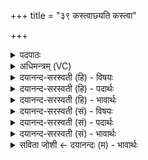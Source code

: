 +++
title = "३९ कस्त्वाछ्यति कस्त्वा"

+++
<details><summary>पदपाठः</summary>

कः। त्वा॒। आछ्य॑ति। कः। त्वा॒। वि। शा॒स्ति॒। कः। ते॒। गात्रा॑णि। श॒म्य॒ति॒। कः। उँ॒ऽइत्यूँ॑। ते॒। श॒मि॒ता। क॒विः। ३९।
</details>

<details><summary>अधिमन्त्रम् (VC)</summary>

- अध्यापको देवता
- प्रजापतिर्ऋषिः
- भुरिग्गायत्री
- षड्जः
</details>

<details><summary>दयानन्द-सरस्वती (हि) - विषयः</summary>

फिर पढ़ानेवाले विद्यार्थियों की कैसी परीक्षा लेवें, इस विषय को अगले मन्त्र में कहा है ॥
</details>

<details><summary>दयानन्द-सरस्वती (हि) - पदार्थः</summary>

पदार्थान्वयभाषाः -  हे पढ़नेवाले विद्यार्थिजन ! (त्वा) तुझे (कः) कौन (आछ्यति) छेदन करता (कः) कौन (त्वा) तुझे (विशास्ति) अच्छा सिखाता (कः) कौन (ते) तेरे (गात्राणि) अङ्गों को (शम्यति) शान्ति पहुँचाता और (कः) कौन (उ) तो (ते) तेरा (शमिता) यज्ञ करनेवाला (कविः) समस्त शास्त्र को जानता हुआ पढ़ाने हारा है ॥३९ ॥
</details>

<details><summary>दयानन्द-सरस्वती (हि) - भावार्थः</summary>

भावार्थभाषाः -  अध्यापक लोग पढ़नेवालों के प्रति ऐसे परीक्षा में पूछें कि कौन तुम्हारे पढ़ने को काटते अर्थात् पढ़ने में विघ्न करते? कौन तुम को पढ़ने के लिए उपदेश देते हैं? कौन अङ्गों की शुद्धि और योग्य चेष्टा को जनाते हैं? कौन पढ़ानेवाला है? क्या पढ़ा? क्या पढ़ने योग्य है? ऐसे-ऐसे पूछ उत्तम परीक्षा कर उत्तम विद्यार्थियों को उत्साह देकर दुष्ट स्वभाववालों को धिक्कार दे के विद्या की उन्नति करावें ॥३९ ॥
</details>

<details><summary>दयानन्द-सरस्वती (सं) - विषयः</summary>

पुनरध्यापका विद्यार्थिनां कीदृशीं परीक्षां गृह्णीयुरित्याह ॥
</details>

<details><summary>दयानन्द-सरस्वती (सं) - पदार्थः</summary>

पदार्थान्वयभाषाः -  हे अध्येतस्त्वा त्वां क आछ्यति कस्त्वा विशास्ति कस्ते गात्राणि शम्यति क उ ते शमिता कविरध्यापकोऽस्ति ॥३९ ॥
</details>

<details><summary>दयानन्द-सरस्वती (सं) - भावार्थः</summary>

भावार्थभाषाः -  अध्यापका अध्येतॄन् प्रत्येवं परीक्षायां पृच्छेयुः के युष्माकमध्ययनं छिन्दन्ति? के युष्मानध्ययनायोपदिशन्ति? केऽङ्गानां शुद्धिं योग्यां चेष्टां च ज्ञापयन्ति? कोऽध्यापकोऽस्ति? किमधीतम्? किमध्येतव्यमस्ति? इत्यादि पृष्ट्वा सुपरीक्ष्योत्तमानुत्साह्याधमान् धिक्कृत्वा विद्यामुन्नयेयुः ॥३९ ॥
</details>

<details><summary>सविता जोशी ← दयानन्दः (म) - भावार्थः</summary>

भावार्थभाषाः -  अध्यापकांनी विद्यार्थ्यांना परीक्षेमध्ये असे प्रश्न विचारावेत की, तुमच्या शिक्षणात कुणामुळे अडथळा येतो? शिकण्याचा उपदेश कोण करतो? शरीराची स्वच्छता करावी व योग्य प्रयत्न करावे? असे कोण सांगते? कोण शिकविणारा आहे? काय शिकलात? व काय शिकण्यायोग्य आहे? असे निरनिराळे प्रश्न विचारून चांगली परीक्षा घ्यावी व चांगल्या विद्यार्थ्यांना उत्साहित करावे. दुष्ट स्वभावाच्या व्यक्तींचा धिक्कार करावा व विद्येची वाढ करावी.
</details>